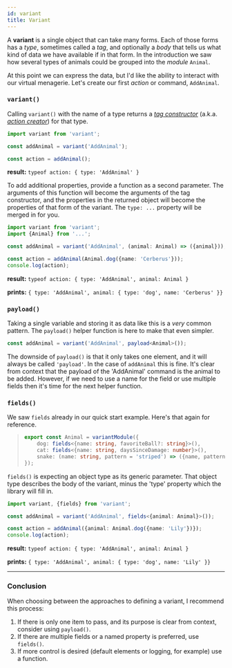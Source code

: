 ```yaml
---
id: variant
title: Variant
---
```


A **variant** is a single object that can take many forms. Each of those forms has a *type*, sometimes called a *tag*, and optionally a *body* that tells us what kind of data we have available if in that form. In the introduction we saw how several types of animals could be grouped into the *module* `Animal`.

At this point we can express the data, but I'd like the ability to interact with our virtual menagerie. Let's create our first *action* or command, `AddAnimal`.

### `variant()`

Calling `variant()` with the name of a type returns a [*tag constructor*](https://en.wikipedia.org/wiki/Algebraic_data_type#Explanation) (a.k.a. [*action creator*](https://redux.js.org/basics/actions)) for that type.


```typescript {3}
import variant from 'variant';

const addAnimal = variant('AddAnimal');

const action = addAnimal(); 
```
**result:** `typeof action: { type: 'AddAnimal' }`

To add additional properties, provide a function as a second parameter. The arguments of this function will become the arguments of the tag constructor, and the properties in the returned object will become the properties of that form of the variant. The `type: ...` property will be merged in for you. 

```typescript {4}
import variant from 'variant';
import {Animal} from '...';

const addAnimal = variant('AddAnimal', (animal: Animal) => ({animal}));

const action = addAnimal(Animal.dog({name: 'Cerberus'})); 
console.log(action); 
```
**result:** `typeof action: { type: 'AddAnimal', animal: Animal }`

**prints:** `{ type: 'AddAnimal', animal: { type: 'dog', name: 'Cerberus' }}`

### `payload()`

Taking a single variable and storing it as data like this is a *very* common pattern. The `payload()` helper function is here to make that even simpler.

```typescript
const addAnimal = variant('AddAnimal', payload<Animal>());
```

The downside of `payload()` is that it only takes one element, and it will always be called `'payload'`. In the case of `addAnimal` this is fine. It's clear from context that the payload of the 'AddAnimal' command is the animal to be added. However, if we need to use a name for the field or use multiple fields then it's time for the next helper function. 

### `fields()`

We saw `fields` already in our quick start example. Here's that again for reference. 

> ```typescript {2-3}
> export const Animal = variantModule({
>     dog: fields<{name: string, favoriteBall?: string}>(),
>     cat: fields<{name: string, daysSinceDamage: number}>(),
>     snake: (name: string, pattern = 'striped') => ({name, pattern}),
> });
> ```

`fields()` is expecting an object type as its generic parameter. That object type describes the body of the variant, minus the 'type' property which the library will fill in. 

```typescript {3}
import variant, {fields} from 'variant';

const addAnimal = variant('AddAnimal', fields<{animal: Animal}>());

const action = addAnimal({animal: Animal.dog({name: 'Lily'})}); 
console.log(action);
```
**result:** `typeof action: { type: 'AddAnimal', animal: Animal }`

**prints:** `{ type: 'AddAnimal', animal: { type: 'dog', name: 'Lily' }}`

****

### Conclusion

When choosing between the approaches to defining a variant, I recommend this process:

 1. If there is only one item to pass, and its purpose is clear from context, consider using `payload()`.
 1. If there are multiple fields or a named property is preferred, use `fields()`.
 1. If more control is desired (default elements or logging, for example) use a function.

